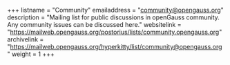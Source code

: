 +++
listname = "Community"
emailaddress = "community@opengauss.org"
description = "Mailing list for public discussions in openGauss community. Any community issues can be discussed here."
websitelink = "https://mailweb.opengauss.org/postorius/lists/community.opengauss.org"
archivelink = "https://mailweb.opengauss.org/hyperkitty/list/community@opengauss.org"
weight =  1
+++